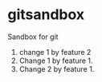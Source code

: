 # gitsandbox
Sandbox for git

1. change 1 by feature 2
2. Change 1 by feature 1.
3. Change 2 by feature 1. 
